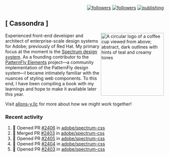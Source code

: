 <p align="right"><a rel="me" href="https://front-end.social/@castastrophe">
    <img alt="followers" title="Follow me on Mastodon" src="https://img.shields.io/mastodon/follow/109297102751309835?domain=https%3A%2F%2Ffront-end.social&label=Follow&logo=mastodon&logoColor=white&style=for-the-badge&labelColor=008080&color=006969"/></a>
  <a href="https://codepen.io/castastrophe/">
    <img alt="followers" title="Follow me on CodePen" src="https://img.shields.io/badge/16-1?color=640464&labelColor=7c007c&style=for-the-badge&logo=codepen&label=Follow"/></a>
<a href="https://castastrophe.medium.com/">
    <img alt="publishing" title="View articles on Medium" src="https://img.shields.io/badge/107-1?color=666&labelColor=444&label=subscribe&logo=medium&logoColor=white&style=for-the-badge"/></a>
</p>

## [&nbsp;Cassondra&nbsp;]

<img align="right" src="https://github-production-user-asset-6210df.s3.amazonaws.com/1840295/253016758-ba468774-1cd3-42c2-8f43-947b5eeb5edf.png" height="200" alt="A circular logo of a coffee cup viewed from above; abstract, dark outlines with hints of teal and creamy tones">

Experienced front-end developer and architect of enterprise-scale design systems for Adobe; previously of Red Hat. My primary focus at the moment is the [Spectrum design system](https://github.com/adobe/spectrum-css). As a founding contributor to the [PatternFly&nbsp;Elements](https://github.com/patternfly/patternfly-elements) project&mdash;a community implementation of the PatternFly design system&mdash;I became intimately familiar with the nuances of styling web components. To this end, I have been compiling a book with my learnings and hope to make it available later this year.

Visit [allons-y.llc](http://allons-y.llc/) for more about how we might work together!

### Recent activity

<!--START_SECTION:activity-->
1. 💪 Opened PR [#2406](https://github.com/adobe/spectrum-css/pull/2406) in [adobe/spectrum-css](https://github.com/adobe/spectrum-css)
2. 🎉 Merged PR [#2403](https://github.com/adobe/spectrum-css/pull/2403) in [adobe/spectrum-css](https://github.com/adobe/spectrum-css)
3. 💪 Opened PR [#2405](https://github.com/adobe/spectrum-css/pull/2405) in [adobe/spectrum-css](https://github.com/adobe/spectrum-css)
4. 💪 Opened PR [#2404](https://github.com/adobe/spectrum-css/pull/2404) in [adobe/spectrum-css](https://github.com/adobe/spectrum-css)
5. 💪 Opened PR [#2403](https://github.com/adobe/spectrum-css/pull/2403) in [adobe/spectrum-css](https://github.com/adobe/spectrum-css)
<!--END_SECTION:activity-->
